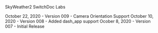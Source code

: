 SkyWeather2
SwitchDoc Labs

October 22, 2020 - Version 009 - Camera Orientation Support 
October 10, 2020 - Version 008 - Added dash_app support
Ocober 8, 2020 - Version 007 - Initial Release
